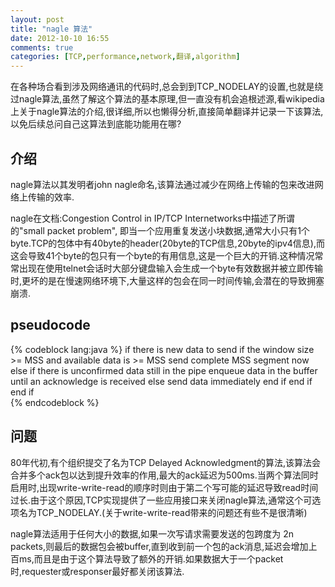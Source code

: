 ```yaml
---
layout: post
title: "nagle 算法"
date: 2012-10-10 16:55
comments: true
categories: [TCP,performance,network,翻译,algorithm]
---
```


在各种场合看到涉及网络通讯的代码时,总会到到TCP_NODELAY的设置,也就是绕过nagle算法,虽然了解这个算法的基本原理,但一直没有机会追根述源,看wikipedia上关于nagle算法的介绍,很详细,所以也懒得分析,直接简单翻译并记录一下该算法,以免后续总问自己这算法到底能功能用在哪?

## 介绍
nagle算法以其发明者john nagle命名,该算法通过减少在网络上传输的包来改进网络上传输的效率.

nagle在文档:Congestion Control in IP/TCP Internetworks中描述了所谓的"small packet problem", 即当一个应用重复发送小块数据,通常大小只有1个byte.TCP的包体中有40byte的header(20byte的TCP信息,20byte的ipv4信息),而这会导致41个byte的包只有一个byte的有用信息,这是一个巨大的开销.这种情况常常出现在使用telnet会话时大部分键盘输入会生成一个byte有效数据并被立即传输时,更坏的是在慢速网络环境下,大量这样的包会在同一时间传输,会潜在的导致拥塞崩溃.

## pseudocode

{% codeblock  lang:java %}
	if there is new data to send
	  if the window size >= MSS and available data is >= MSS
		send complete MSS segment now
	  else
		if there is unconfirmed data still in the pipe
		  enqueue data in the buffer until an acknowledge is received
		else
		  send data immediately
		end if
	  end if
	end if	  
{% endcodeblock %}

## 问题
80年代初,有个组织提交了名为TCP Delayed Acknowledgment的算法,该算法会合并多个ack包以达到提升效率的作用,最大的ack延迟为500ms.当两个算法同时启用时,出现write-write-read的顺序时则由于第二个写可能的延迟导致read时间过长.由于这个原因,TCP实现提供了一些应用接口来关闭nagle算法,通常这个可选项名为TCP_NODELAY.(关于write-write-read带来的问题还有些不是很清晰)

nagle算法适用于任何大小的数据,如果一次写请求需要发送的包跨度为 2n packets,则最后的数据包会被buffer,直到收到前一个包的ack消息,延迟会增加上百ms,而且是由于这个算法导致了额外的开销.如果数据大于一个packet时,requester或responser最好都关闭该算法.




